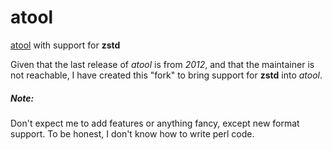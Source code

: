 # atool
[atool][1] with support for **zstd**

Given that the last release of *atool* is from *2012*, and that the maintainer is not reachable, I have created this "fork" to bring support for **zstd** into *atool*.

##### Note:
Don't expect me to add features or anything fancy, except new format support. To be honest, I don't know how to write perl code.

[1]: https://www.nongnu.org/atool/
